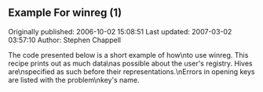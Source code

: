 ## Example For winreg (1)

Originally published: 2006-10-02 15:08:51
Last updated: 2007-03-02 03:57:10
Author: Stephen Chappell

The code presented below is a short example of how\nto use winreg. This recipe prints out as much data\nas possible about the user's registry. Hives are\nspecified as such before their representations.\nErrors in opening keys are listed with the problem\nkey's name.
